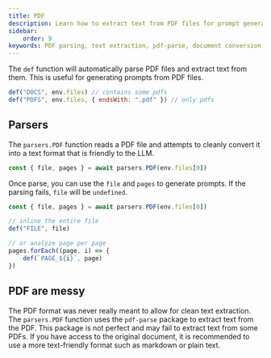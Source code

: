 ```yaml
---
title: PDF
description: Learn how to extract text from PDF files for prompt generation using GenAIScript's PDF parsing capabilities.
sidebar:
    order: 9
keywords: PDF parsing, text extraction, pdf-parse, document conversion, prompt generation
---
```


The `def` function will automatically parse PDF files and extract text from them. This is useful for generating prompts from PDF files.

```javascript
def("DOCS", env.files) // contains some pdfs
def("PDFS", env.files, { endsWith: ".pdf" }) // only pdfs
```

## Parsers

The `parsers.PDF` function reads a PDF file and attempts to cleanly convert it into a text format
that is friendly to the LLM.

```js
const { file, pages } = await parsers.PDF(env.files[0])
```

Once parse, you can use the `file` and `pages` to generate prompts. If the parsing fails, `file` will be `undefined`.

```js
const { file, pages } = await parsers.PDF(env.files[0])

// inline the entire file
def("FILE", file)

// or analyze page per page
pages.forEach((page, i) => {
    def(`PAGE_${i}`, page)
})
```

## PDF are messy

The PDF format was never really meant to allow for clean text extraction. The `parsers.PDF` function uses the `pdf-parse` package to extract text from the PDF. This package is not perfect and may fail to extract text from some PDFs. If you have access to the original document, it is recommended to use a more text-friendly format such as markdown or plain text.
